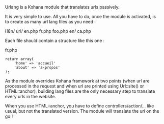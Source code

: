 Urlang is a Kohana module that translates urls passively.

It is very simple to use. All you have to do, once the module is activated, is to create as many url lang files as you need :

i18n/
    url/
        en.php
        fr.php
        foo.php
        en/
            ca.php

Each file should contain a structure like this one :

fr.php

	return array(
		'home' => 'accueil'
		'about' => 'a-propos'
	);

As the module overrides Kohana framework at two points (when url are processed in the request and when url are printed using Url::site() or HTML::anchor), building lang files are the only necessary step to translate every urls in the website.

When you use HTML::anchor, you have to define controllers/action/... like usual, but not the translated version. The module will translate the uri on the go !
